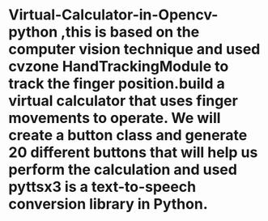 # Virtual-Calculator-in-Opencv-python ,this is based on the computer vision technique and used cvzone HandTrackingModule to track the finger position.build a virtual calculator that uses finger movements to operate. We will create a button class and generate 20 different buttons that will help us perform the calculation and used pyttsx3 is a text-to-speech conversion library in Python.
